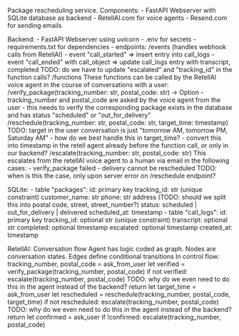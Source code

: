 Package rescheduling service.
Components:
    - FastAPI Webserver with SQLite database as backend
    - RetellAI.com for voice agents
    - Resend.com for sending emails

Backend:
    - FastAPI Webserver using uvicorn
    - .env for secrets
    - requirements.txt for dependencies
    - endpoints:
        /events (handles webhook calls from RetellAI)
            - event "call_started" => insert entry into call_logs
            - event "call_ended" with call_object => update call_logs entry with transcript, completed
                TODO: do we have to update "escalated" and "tracking_id" in the function calls?
        /functions
            These functions can be called by the RetellAI voice agent in the course of conversations with a user:
            /verify_package(tracking_number: str, postal_code: str) -> Option<Package>
                - tracking_number and postal_code are asked by the voice agent from the user
                - this needs to verify the corresponding package exists in the database and has status "scheduled" or "out_for_delivery"
            /reschedule(tracking_number: str, postal_code: str, target_time: timestamp)
                TODO: target in the user conversation is just "tomorrow AM, tomorrow PM, Saturday AM"
                    - how do we best handle this in target_time?
                    - convert this into timestamp in the retell agent already before the function call, or only in our backend?
            /escalate(tracking_number: str, postal_code: str)
                This escalates from the retellAI voice agent to a human via email in the following cases:
                    - verify_package failed
                    - delivery cannot be rescheduled
                        TODO: when is this the case, only upon server error on /reschedule endpoint?


SQLite:
    - table "packages":
        id: primary key
        tracking_id: str (unique constraint)
        customer_name: str
        phone: str
        address (TODO: should we split this into postal code, street, street_number?)
        status: scheduled | out_for_delivery | delivered
        scheduled_at: timestamp
    - table "call_logs":
        id: primary key
        tracking_id: optional str (unique constraint)
        transcript: optional str
        completed: optional timestamp
        escalated: optional timestamp
        created_at: timestamp

RetellAI:
    Conversation flow Agent has logic coded as graph.
    Nodes are conversation states.
    Edges define conditional transitions
    In control flow:
        tracking_number, postal_code = ask_from_user
        let verified = verify_package(tracking_number, postal_code)
        if not verified:
            escalate(tracking_number, postal_code)
            TODO: why do we even need to do this in the agent instead of the backend?
            return
        let target_time = ask_from_user
        let rescheduled = reschedule(tracking_number, postal_code, target_time)
        if not rescheduled:
            escalate(tracking_number, postal_code)
            TODO: why do we even need to do this in the agent instead of the backend?
            return
        let confirmed = ask_user
        if !confirmed:
            escalate(tracking_number, postal_code)
